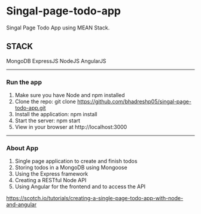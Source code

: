 # Singal-page-todo-app
Singal Page Todo App using MEAN Stack.

## STACK
MongoDB
ExpressJS
NodeJS
AngularJS

<hr>

### Run the app
1. Make sure you have Node and npm installed
2. Clone the repo: git clone https://github.com/bhadreshp05/singal-page-todo-app.git
3. Install the application: npm install
4. Start the server: npm start
5. View in your browser at http://localhost:3000

<hr>

### About App
1. Single page application to create and finish todos
2. Storing todos in a MongoDB using Mongoose
3. Using the Express framework
4. Creating a RESTful Node API
5. Using Angular for the frontend and to access the API


https://scotch.io/tutorials/creating-a-single-page-todo-app-with-node-and-angular